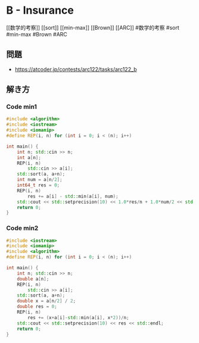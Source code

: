 # B - Insurance
[[数学的考察]] [[sort]] [[min-max]] [[Brown]] [[ARC]]
#数学的考察 #sort #min-max #Brown #ARC 

## 問題
- https://atcoder.jp/contests/arc122/tasks/arc122_b

## 解き方
### Code min1
```c++
#include <algorithm>
#include <iostream>
#include <iomanip>
#define REP(i, n) for (int i = 0; i < (n); i++)

int main() {
    int n; std::cin >> n;
    int a[n];
    REP(i, n)
        std::cin >> a[i];
    std::sort(a, a+n);
    int num = a[n/2];
    int64_t res = 0;
    REP(i, n)
        res += a[i] - std::min(a[i], num);
    std::cout << std::setprecision(10) << 1.0*res/n + 1.0*num/2 << std::endl;
    return 0;
}
```

### Code min2
```c++
#include <iostream>
#include <iomanip>
#include <algorithm>
#define REP(i, n) for (int i = 0; i < (n); i++)

int main() {
    int n; std::cin >> n;
    double a[n];
    REP(i, n)
        std::cin >> a[i];
    std::sort(a, a+n);
    double x = a[n/2] / 2;
    double res = 0;
    REP(i, n)
        res += (x+a[i]-std::min(a[i], x*2))/n;
    std::cout << std::setprecision(10) << res << std::endl;
    return 0;
}
```